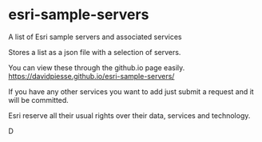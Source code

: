 # esri-sample-servers
A list  of Esri sample servers and associated services

Stores a list as a json file with a selection of servers.

You can view these through the github.io page easily.
https://davidpiesse.github.io/esri-sample-servers/

If you have any other services you want to add just submit a request and it will be committed.

Esri reserve all their usual rights over their data, services and technology.

D
